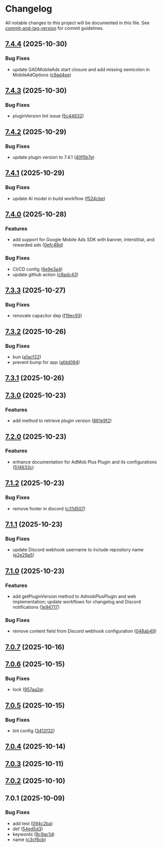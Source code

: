 # Changelog

All notable changes to this project will be documented in this file. See [commit-and-tag-version](https://github.com/absolute-version/commit-and-tag-version) for commit guidelines.

## [7.4.4](https://github.com/Cap-go/capacitor-admob/compare/7.4.3...7.4.4) (2025-10-30)


### Bug Fixes

* update GADMobileAds start closure and add missing semicolon in MobileAdOptions ([c9ad4ee](https://github.com/Cap-go/capacitor-admob/commit/c9ad4ee4a807334de0559d49f2480f1670e2a230))

## [7.4.3](https://github.com/Cap-go/capacitor-admob/compare/7.4.2...7.4.3) (2025-10-30)


### Bug Fixes

* pluginVersion lint issue ([5c44832](https://github.com/Cap-go/capacitor-admob/commit/5c448321fb2541c62b8ac3414ad94a49bc96b8a7))

## [7.4.2](https://github.com/Cap-go/capacitor-admob/compare/7.4.1...7.4.2) (2025-10-29)


### Bug Fixes

* update plugin version to 7.4.1 ([40f5b7e](https://github.com/Cap-go/capacitor-admob/commit/40f5b7eb93d3fb0bdd4a2e1210ea8c749edd2240))

## [7.4.1](https://github.com/Cap-go/capacitor-admob/compare/7.4.0...7.4.1) (2025-10-29)


### Bug Fixes

* update AI model in build workflow ([f524cbe](https://github.com/Cap-go/capacitor-admob/commit/f524cbe932674f32008fd9759e890d917ea0f620))

## [7.4.0](https://github.com/Cap-go/capacitor-admob/compare/7.3.3...7.4.0) (2025-10-28)


### Features

* add support for Google Mobile Ads SDK with banner, interstitial, and rewarded ads ([0efc48d](https://github.com/Cap-go/capacitor-admob/commit/0efc48d4379331b572c4f59fc1261bda44276893))


### Bug Fixes

* CI/CD config ([6e9e3a4](https://github.com/Cap-go/capacitor-admob/commit/6e9e3a4bc591389075e58848dc82c415500ce2ce))
* update github action ([c8adc43](https://github.com/Cap-go/capacitor-admob/commit/c8adc4356b4cecca285a4ac1be7bdb7a89fcf9ce))

## [7.3.3](https://github.com/Cap-go/capacitor-admob/compare/7.3.2...7.3.3) (2025-10-27)


### Bug Fixes

* renovate capacitor dep ([f19ec93](https://github.com/Cap-go/capacitor-admob/commit/f19ec93a8650d33a8c12d739acaef70badbf7dc9))

## [7.3.2](https://github.com/Cap-go/capacitor-admob/compare/7.3.1...7.3.2) (2025-10-26)


### Bug Fixes

* bun ([a1acf22](https://github.com/Cap-go/capacitor-admob/commit/a1acf227684f13519d163f3ec1701967bb108dee))
* prevent bump for app ([afdd084](https://github.com/Cap-go/capacitor-admob/commit/afdd08418615fd1e140282adc61636001f2adf0b))

## [7.3.1](https://github.com/Cap-go/capacitor-admob/compare/7.3.0...7.3.1) (2025-10-26)

## [7.3.0](https://github.com/Cap-go/capacitor-admob/compare/7.2.0...7.3.0) (2025-10-23)


### Features

* add method to retrieve plugin version ([861e9f2](https://github.com/Cap-go/capacitor-admob/commit/861e9f2d7249f212ed0c3c33172ad915d9961739))

## [7.2.0](https://github.com/Cap-go/capacitor-admob/compare/7.1.2...7.2.0) (2025-10-23)


### Features

* enhance documentation for AdMob Plus Plugin and its configurations ([514633c](https://github.com/Cap-go/capacitor-admob/commit/514633cd6d7b6e93263219129d93d11af8c6ad17))

## [7.1.2](https://github.com/Cap-go/capacitor-admob/compare/7.1.1...7.1.2) (2025-10-23)


### Bug Fixes

* remove footer in discord ([c31d507](https://github.com/Cap-go/capacitor-admob/commit/c31d507ad7a22a97c49d6e5a934a4da83b1daeb5))

## [7.1.1](https://github.com/Cap-go/capacitor-admob/compare/7.1.0...7.1.1) (2025-10-23)


### Bug Fixes

* update Discord webhook username to include repository name ([e2e29a5](https://github.com/Cap-go/capacitor-admob/commit/e2e29a576c4620ab038a97bd8ae06eb1dcf8d3c5))

## [7.1.0](https://github.com/Cap-go/capacitor-admob/compare/7.0.7...7.1.0) (2025-10-23)


### Features

* add getPluginVersion method to AdmobPlusPlugin and web implementation; update workflows for changelog and Discord notifications ([1e94717](https://github.com/Cap-go/capacitor-admob/commit/1e94717cee22ae74517f6eb6cdf091430f5d6d95))


### Bug Fixes

* remove content field from Discord webhook configuration ([048ab49](https://github.com/Cap-go/capacitor-admob/commit/048ab499324573dd201713160dd1545ebd5a215a))

## [7.0.7](https://github.com/Cap-go/capacitor-admob/compare/7.0.6...7.0.7) (2025-10-16)

## [7.0.6](https://github.com/Cap-go/capacitor-admob/compare/7.0.5...7.0.6) (2025-10-15)


### Bug Fixes

* lock ([957aa2e](https://github.com/Cap-go/capacitor-admob/commit/957aa2ed2537e61d3a857fd4dba4d2ca1a158724))

## [7.0.5](https://github.com/Cap-go/capacitor-admob/compare/7.0.4...7.0.5) (2025-10-15)


### Bug Fixes

* lint config ([3412f32](https://github.com/Cap-go/capacitor-admob/commit/3412f32847d9ca9365e4e4f2d17bf9fe2031f78b))

## [7.0.4](https://github.com/Cap-go/capacitor-admob/compare/7.0.3...7.0.4) (2025-10-14)

## [7.0.3](https://github.com/Cap-go/capacitor-admob/compare/7.0.2...7.0.3) (2025-10-11)

## [7.0.2](https://github.com/Cap-go/capacitor-admob/compare/7.0.1...7.0.2) (2025-10-10)

## 7.0.1 (2025-10-09)


### Bug Fixes

* add test ([094c2ba](https://github.com/Cap-go/capacitor-admob/commit/094c2bab7f4f045f0269d8f8567283eb2342fcf2))
* def ([54ed5d3](https://github.com/Cap-go/capacitor-admob/commit/54ed5d31a380b5c4f478e887fe3f365e94dd6e3e))
* keywords ([9c9ac1d](https://github.com/Cap-go/capacitor-admob/commit/9c9ac1db6c6c23d3a9e7d46d5a54f495e33825f1))
* name ([c3cf6cb](https://github.com/Cap-go/capacitor-admob/commit/c3cf6cbc53b125571edc859e2d6c276ae22012e0))
